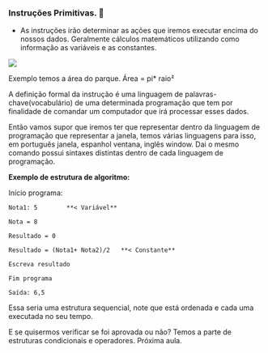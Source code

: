 ### Instruções Primitivas. :book:

- As instruções irão determinar as ações que iremos executar encima do nossos dados. Geralmente cálculos matemáticos utilizando como informação as variáveis e as constantes.

![](https://ibb.co/Ks9ZKGx)



Exemplo temos a área do parque. Área = pi* raio²

A definição formal da instrução é uma linguagem de palavras-chave(vocabulário) de uma determinada programação que tem por finalidade de comandar um computador que irá processar esses dados.

Então vamos supor que iremos ter que representar dentro da linguagem de programação que representar a janela, temos várias linguagens para isso, em português janela, espanhol ventana, inglês window. Dai o mesmo comando possui sintaxes distintas dentro de cada linguagem de programação.

**Exemplo de estrutura de algoritmo:**

Início programa:

`Nota1: 5        **< Variável**`

`Nota = 8`

`Resultado = 0`

`Resultado = (Nota1+ Nota2)/2   **< Constante**`   

`Escreva resultado`

`Fim programa`

`Saída: 6,5`

Essa seria uma estrutura sequencial, note que está ordenada e cada uma executada no seu tempo.

E se quisermos verificar se foi aprovada ou não? Temos a parte de estruturas condicionais e operadores. Próxima aula.




